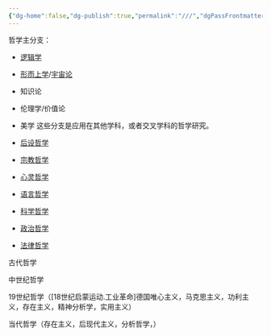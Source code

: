 ```yaml
---
{"dg-home":false,"dg-publish":true,"permalink":"///","dgPassFrontmatter":true}
---
```


哲学主分支：
- [逻辑学](https://zh.wikipedia.org/wiki/%E9%82%8F%E8%BC%AF%E5%AD%B8 "逻辑学")
- [形而上学](https://zh.wikipedia.org/wiki/%E5%BD%A2%E8%80%8C%E4%B8%8A%E5%AD%B8 "形而上学")/[宇宙论](https://zh.wikipedia.org/wiki/%E5%AE%87%E5%AE%99%E8%AB%96 "宇宙论")
- 知识论
- 伦理学/价值论
- 美学
这些分支是应用在其他学科，或者交叉学科的哲学研究。

- [后设哲学](https://zh.wikipedia.org/wiki/%E5%85%83%E5%93%B2%E5%AD%A6 "元哲学")
- [宗教哲学](https://zh.wikipedia.org/wiki/%E5%AE%97%E6%95%99%E5%93%B2%E5%AD%A6 "宗教哲学")
- [心灵哲学](https://zh.wikipedia.org/wiki/%E5%BF%83%E9%9D%88%E5%93%B2%E5%AD%B8 "心灵哲学")
- [语言哲学](https://zh.wikipedia.org/wiki/%E8%AF%AD%E8%A8%80%E5%93%B2%E5%AD%A6 "语言哲学")
- [科学哲学](https://zh.wikipedia.org/wiki/%E7%A7%91%E5%AD%A6%E5%93%B2%E5%AD%A6 "科学哲学")
- [政治哲学](https://zh.wikipedia.org/wiki/%E6%94%BF%E6%B2%BB%E5%93%B2%E5%AD%A6 "政治哲学")
- [法律哲学](https://zh.wikipedia.org/wiki/%E6%B3%95%E5%BE%8B%E5%93%B2%E5%AD%B8 "法律哲学")


古代哲学

中世纪哲学

19世纪哲学（[18世纪启蒙运动.工业革命]德国唯心主义，马克思主义，功利主义，存在主义，精神分析学，实用主义）

当代哲学（存在主义，后现代主义，分析哲学，）



